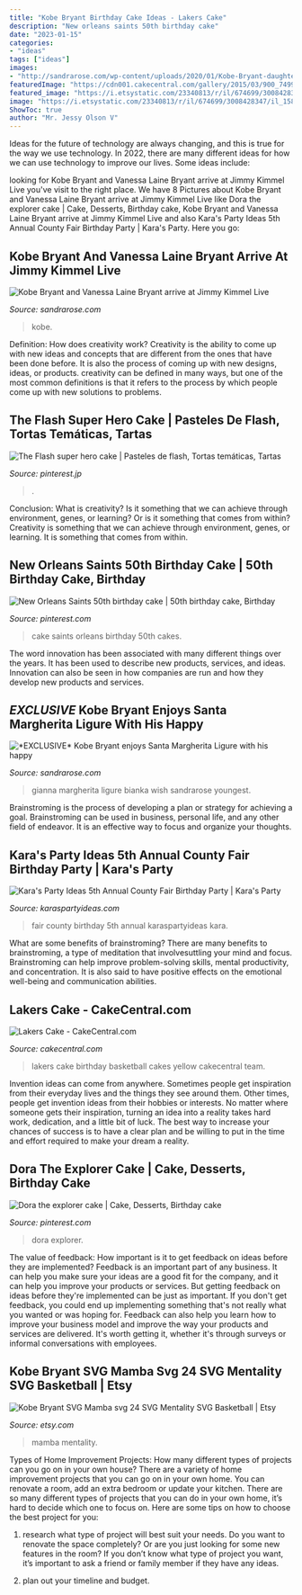 ```yaml
---
title: "Kobe Bryant Birthday Cake Ideas - Lakers Cake"
description: "New orleans saints 50th birthday cake"
date: "2023-01-15"
categories:
- "ideas"
tags: ["ideas"]
images:
- "http://sandrarose.com/wp-content/uploads/2020/01/Kobe-Bryant-daughters-BG.jpg"
featuredImage: "https://cdn001.cakecentral.com/gallery/2015/03/900_749933rH7K_lakers-cake.jpg"
featured_image: "https://i.etsystatic.com/23340813/r/il/674699/3008428347/il_1588xN.3008428347_oi9f.jpg"
image: "https://i.etsystatic.com/23340813/r/il/674699/3008428347/il_1588xN.3008428347_oi9f.jpg"
ShowToc: true
author: "Mr. Jessy Olson V"
---
```



Ideas for the future of technology are always changing, and this is true for the way we use technology. In 2022, there are many different ideas for how we can use technology to improve our lives. Some ideas include: 

	

		
looking for Kobe Bryant and Vanessa Laine Bryant arrive at Jimmy Kimmel Live you've visit to the right place. We have 8 Pictures about Kobe Bryant and Vanessa Laine Bryant arrive at Jimmy Kimmel Live like Dora the explorer cake | Cake, Desserts, Birthday cake, Kobe Bryant and Vanessa Laine Bryant arrive at Jimmy Kimmel Live and also Kara&#039;s Party Ideas 5th Annual County Fair Birthday Party | Kara&#039;s Party. Here you go:
		
    
## Kobe Bryant And Vanessa Laine Bryant Arrive At Jimmy Kimmel Live

<img loading=lazy src="http://sandrarose.com/wp-content/uploads/2018/01/BGUS_1101593_003-768x1152.jpg" onerror="this.onerror=null;this.src='https://tse3.mm.bing.net/th?id=OIP.U7jv2vNl-g7olAokZCssiwHaLH&amp;pid=15.1';" alt="Kobe Bryant and Vanessa Laine Bryant arrive at Jimmy Kimmel Live">

_Source: sandrarose.com_

>kobe. 

	

Definition: How does creativity work?
Creativity is the ability to come up with new ideas and concepts that are different from the ones that have been done before. It is also the process of coming up with new designs, ideas, or products. creativity can be defined in many ways, but one of the most common definitions is that it refers to the process by which people come up with new solutions to problems.

    
## The Flash Super Hero Cake | Pasteles De Flash, Tortas Temáticas, Tartas

<img loading=lazy src="https://i.pinimg.com/originals/43/89/1d/43891d0ed42bd240e6eca9d84cc8b713.jpg" onerror="this.onerror=null;this.src='https://tse1.mm.bing.net/th?id=OIP._Y6I6qbvs5YS5v7lv1eUAQHaIt&amp;pid=15.1';" alt="The Flash super hero cake | Pasteles de flash, Tortas temáticas, Tartas">

_Source: pinterest.jp_

>. 

	

Conclusion: What is creativity? Is it something that we can achieve through environment, genes, or learning? Or is it something that comes from within?
Creativity is something that we can achieve through environment, genes, or learning. It is something that comes from within.

    
## New Orleans Saints 50th Birthday Cake | 50th Birthday Cake, Birthday

<img loading=lazy src="https://i.pinimg.com/originals/0c/ac/ab/0cacabb35731e98cecdd8e2090fc3da1.jpg" onerror="this.onerror=null;this.src='https://tse1.mm.bing.net/th?id=OIP.Td8puwIwBamSHCWavb09EQHaJ6&amp;pid=15.1';" alt="New Orleans Saints 50th birthday cake | 50th birthday cake, Birthday">

_Source: pinterest.com_

>cake saints orleans birthday 50th cakes. 

	

The word innovation has been associated with many different things over the years. It has been used to describe new products, services, and ideas. Innovation can also be seen in how companies are run and how they develop new products and services.

    
## *EXCLUSIVE* Kobe Bryant Enjoys Santa Margherita Ligure With His Happy

<img loading=lazy src="http://sandrarose.com/wp-content/uploads/2020/01/Kobe-Bryant-daughters-BG.jpg" onerror="this.onerror=null;this.src='https://tse4.mm.bing.net/th?id=OIP.Csi2mEfNrA9oxU1wnOJRHAHaJA&amp;pid=15.1';" alt="*EXCLUSIVE* Kobe Bryant enjoys Santa Margherita Ligure with his happy">

_Source: sandrarose.com_

>gianna margherita ligure bianka wish sandrarose youngest. 

	

Brainstroming is the process of developing a plan or strategy for achieving a goal. Brainstroming can be used in business, personal life, and any other field of endeavor. It is an effective way to focus and organize your thoughts.

    
## Kara&#039;s Party Ideas 5th Annual County Fair Birthday Party | Kara&#039;s Party

<img loading=lazy src="https://karaspartyideas.com/wp-content/uploads/2017/07/5th-Annual-County-Fair-Birthday-Party-via-Karas-Party-Ideas-KarasPartyIdeas.com27.jpg" onerror="this.onerror=null;this.src='https://tse1.mm.bing.net/th?id=OIP.wkOpcAOfXvIKfNyWwbbo7wHaLH&amp;pid=15.1';" alt="Kara&#039;s Party Ideas 5th Annual County Fair Birthday Party | Kara&#039;s Party">

_Source: karaspartyideas.com_

>fair county birthday 5th annual karaspartyideas kara. 

	

What are some benefits of brainstroming?
There are many benefits to brainstroming, a type of meditation that involvesuttling your mind and focus. Brainstroming can help improve problem-solving skills, mental productivity, and concentration. It is also said to have positive effects on the emotional well-being and communication abilities.

    
## Lakers Cake - CakeCentral.com

<img loading=lazy src="https://cdn001.cakecentral.com/gallery/2015/03/900_749933rH7K_lakers-cake.jpg" onerror="this.onerror=null;this.src='https://tse2.mm.bing.net/th?id=OIP.T2AY0J2bvJG8iz0MVb8ZOwHaGW&amp;pid=15.1';" alt="Lakers Cake - CakeCentral.com">

_Source: cakecentral.com_

>lakers cake birthday basketball cakes yellow cakecentral team. 

	

Invention ideas can come from anywhere. Sometimes people get inspiration from their everyday lives and the things they see around them. Other times, people get invention ideas from their hobbies or interests. No matter where someone gets their inspiration, turning an idea into a reality takes hard work, dedication, and a little bit of luck. The best way to increase your chances of success is to have a clear plan and be willing to put in the time and effort required to make your dream a reality.

    
## Dora The Explorer Cake | Cake, Desserts, Birthday Cake

<img loading=lazy src="https://i.pinimg.com/originals/b6/50/80/b65080d5a5f88ba95a6aec45aef34367.jpg" onerror="this.onerror=null;this.src='https://tse4.mm.bing.net/th?id=OIP.t1HnbPnr-rCqZqCpneSwxwHaJ4&amp;pid=15.1';" alt="Dora the explorer cake | Cake, Desserts, Birthday cake">

_Source: pinterest.com_

>dora explorer. 

	

The value of feedback: How important is it to get feedback on ideas before they are implemented?
Feedback is an important part of any business. It can help you make sure your ideas are a good fit for the company, and it can help you improve your products or services. But getting feedback on ideas before they're implemented can be just as important. If you don't get feedback, you could end up implementing something that's not really what you wanted or was hoping for. Feedback can also help you learn how to improve your business model and improve the way your products and services are delivered. It's worth getting it, whether it's through surveys or informal conversations with employees.

    
## Kobe Bryant SVG Mamba Svg 24 SVG Mentality SVG Basketball | Etsy

<img loading=lazy src="https://i.etsystatic.com/23340813/r/il/674699/3008428347/il_1588xN.3008428347_oi9f.jpg" onerror="this.onerror=null;this.src='https://tse3.mm.bing.net/th?id=OIP.KpaKXeU_vofBGZI-1OyH1AHaIV&amp;pid=15.1';" alt="Kobe Bryant SVG Mamba svg 24 SVG Mentality SVG Basketball | Etsy">

_Source: etsy.com_

>mamba mentality. 

	

Types of Home Improvement Projects: How many different types of projects can you go on in your own house?
There are a variety of home improvement projects that you can go on in your own home. You can renovate a room, add an extra bedroom or update your kitchen. There are so many different types of projects that you can do in your own home, it’s hard to decide which one to focus on. Here are some tips on how to choose the best project for you: 
1. research what type of project will best suit your needs. Do you want to renovate the space completely? Or are you just looking for some new features in the room? If you don’t know what type of project you want, it’s important to ask a friend or family member if they have any ideas. 

2. plan out your timeline and budget.

